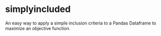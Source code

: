 # simplyincluded
An easy way to apply a simple inclusion criteria to a Pandas Dataframe to maximize an objective function.
